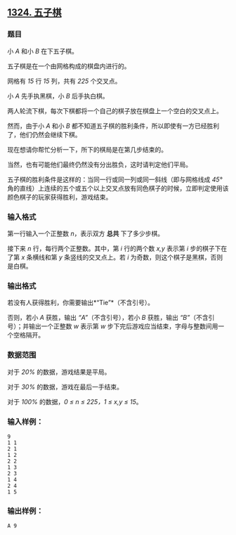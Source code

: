 ## [1324. 五子棋](https://www.acwing.com/problem/content/1326/)

### 题目

小 *A* 和小 *B* 在下五子棋。

五子棋是在一个由网格构成的棋盘内进行的。

网格有 *15* 行 *15* 列，共有 *225* 个交叉点。

小 *A* 先手执黑棋，小 *B* 后手执白棋。

两人轮流下棋，每次下棋都将一个自己的棋子放在棋盘上一个空白的交叉点上。

然而，由于小 *A* 和小 *B* 都不知道五子棋的胜利条件，所以即使有一方已经胜利了，他们仍然会继续下棋。

现在想请你帮忙分析一下，所下的棋局是在第几步结束的。

当然，也有可能他们最终仍然没有分出胜负，这时请判定他们平局。

五子棋的胜利条件是这样的：当同一行或同一列或同一斜线（即与网格线成 *45°* 角的直线）上连续的五个或五个以上交叉点放有同色棋子的时候，立即判定使用该颜色棋子的玩家获得胜利，游戏结束。

### 输入格式

第一行输入一个正整数 *n*，表示双方 **总共** 下了多少步棋。

接下来 *n* 行，每行两个正整数。其中，第 *i* 行的两个数 *x,y* 表示第 *i* 步的棋子下在了第 *x* 条横线和第 *y* 条竖线的交叉点上。若 *i* 为奇数，则这个棋子是黑棋，否则是白棋。

### 输出格式

若没有人获得胜利，你需要输出*“Tie”*（不含引号）。

否则，若小 *A* 获胜，输出 *“A”*（不含引号），若小 *B* 获胜，输出 *“B”*（不含引号）；并输出一个正整数 *w* 表示第 *w* 步下完后游戏应当结束，字母与整数间用一个空格隔开。

### 数据范围

对于 *20%* 的数据，游戏结果是平局。

对于 *30%* 的数据，游戏在最后一手结束。

对于 *100%* 的数据，*0 ≤ n ≤ 225，1 ≤ x,y ≤ 15*。

### 输入样例：

```
9
1 1
2 1
1 2
2 2
1 3
2 3
1 4
2 4
1 5
```

### 输出样例：

```
A 9
```
